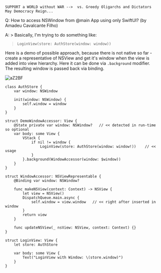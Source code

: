 ```
SUPPORT a WORLD without WAR -->  vs. Greedy Oligarchs and Dictators
May Democracy Reign... 
```

Q: How to access NSWindow from @main App using only SwiftUI? (by Amadeu Cavalcante Filho)

A: > Basically, I'm trying to do something like:
> 
> `LoginView(store: AuthStore(window: window))`

Here is a demo of possible approach, because there is not native so far - create a
representative of NSView and get it's window when the view is added into view hierarchy.
Here it can be done via `.background` modifier. The resulting window is passed back via binding.

![aZ2BF](https://user-images.githubusercontent.com/62171579/166149921-b71a9abc-b633-469c-9efc-af29e0f95be2.png)


```
class AuthStore {
    var window: NSWindow

    init(window: NSWindow) {
        self.window = window
    }
}

struct DemoWindowAccessor: View {
    @State private var window: NSWindow?   // << detected in run-time so optional
    var body: some View {
        VStack {
            if nil != window {
                LoginView(store: AuthStore(window: window!))    // << usage
            }
        }.background(WindowAccessor(window: $window))
    }
}

struct WindowAccessor: NSViewRepresentable {
    @Binding var window: NSWindow?

    func makeNSView(context: Context) -> NSView {
        let view = NSView()
        DispatchQueue.main.async {
            self.window = view.window   // << right after inserted in window
        }
        return view
    }

    func updateNSView(_ nsView: NSView, context: Context) {}
}

struct LoginView: View {
    let store: AuthStore

    var body: some View {
        Text("LoginView with Window: \(store.window)")
    }
}
```
